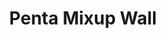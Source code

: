 ---
layout: default
modal-id: 1011
img: pentamixupwall
title: Penta Mixup Wall

youtube-link: https://www.youtube.com/watch?v=8vhYYlUDIKU
tp-museum-link: https://twistypuzzles.com/cgi-bin/puzzle.cgi?pkey=8530
tp-forum-link: https://twistypuzzles.com/forum/viewtopic.php?f=15&t=36448
#purchase-service: 
#purchase-link: 

description: The <a href="https://twistypuzzles.com/cgi-bin/puzzle.cgi?pkey=8530" target="_blank">Penta Mixup Wall</a> is what happens when the regular <a href="https://twistypuzzles.com/cgi-bin/puzzle.cgi?pkey=6307" target="_blank">Penta Mixup</a> is cut deeper, so it looks like a <a href="https://www.twistypuzzles.com/cgi-bin/puzzle.cgi?pkey=4934" target="_blank">Penta Nova</a>. Featured in the <a href="https://www.instagram.com/the_puzzle_advent_calendar/" target="_blank">Puzzle Advent Calendar</a> in <a href="https://www.youtube.com/playlist?list=PLtysvchxBCmSnEWlf4rPLDAtVJbD5wUAZ" target="_blank">2019</a>, it is the 2nd puzzle in the "Penta Mixup" series.
---